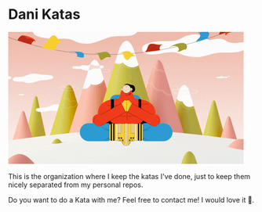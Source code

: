 # Dani Katas

![](../assets/meditation.gif)

This is the organization where I keep the katas I've done, just to keep them nicely separated from my personal repos.

Do you want to do a Kata with me? Feel free to contact me! I would love it 🥋.

